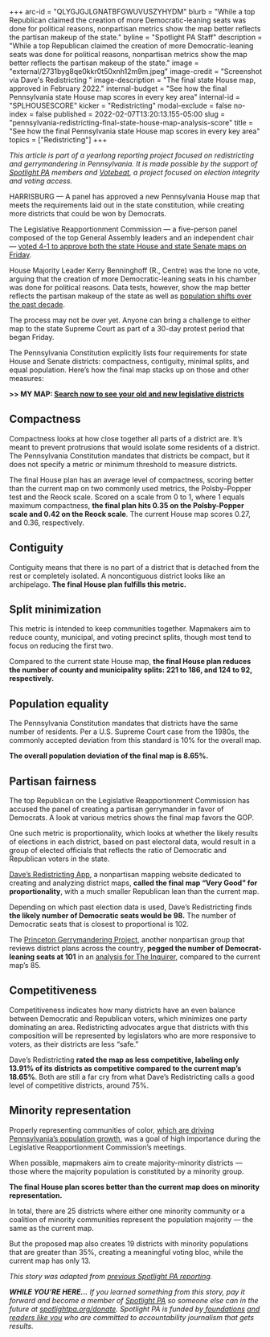 +++
arc-id = "QLYGJGJLGNATBFGWUVUSZYHYDM"
blurb = "While a top Republican claimed the creation of more Democratic-leaning seats was done for political reasons, nonpartisan metrics show the map better reflects the partisan makeup of the state."
byline = "Spotlight PA Staff"
description = "While a top Republican claimed the creation of more Democratic-leaning seats was done for political reasons, nonpartisan metrics show the map better reflects the partisan makeup of the state."
image = "external/2731byg8qe0kkr0t50xnh12m9m.jpeg"
image-credit = "Screenshot via Dave's Redistricting "
image-description = "The final state House map, approved in February 2022."
internal-budget = "See how the final Pennsylvania state House map scores in every key area"
internal-id = "SPLHOUSESCORE"
kicker = "Redistricting"
modal-exclude = false
no-index = false
published = 2022-02-07T13:20:13.155-05:00
slug = "pennsylvania-redistricting-final-state-house-map-analysis-score"
title = "See how the final Pennsylvania state House map scores in every key area"
topics = ["Redistricting"]
+++

<i>This article is part of a yearlong reporting project focused on redistricting and gerrymandering in Pennsylvania. It is made possible by the support of </i><a href="https://www.spotlightpa.org/"><i>Spotlight PA</i></a><i> members and </i><a href="https://votebeat.org/"><i>Votebeat</i></a><i>, a project focused on election integrity and voting access.</i>

HARRISBURG — A panel has approved a new Pennsylvania House map that meets the requirements laid out in the state constitution, while creating more districts that could be won by Democrats.

The Legislative Reapportionment Commission — a five-person panel composed of the top General Assembly leaders and an independent chair — <a href="https://www.spotlightpa.org/news/2022/02/pennsylvania-redistricting-legislative-maps-final-vote/">voted 4-1 to approve both the state House and state Senate maps on Friday</a>.

House Majority Leader Kerry Benninghoff (R., Centre) was the lone no vote, arguing that the creation of more Democratic-leaning seats in his chamber was done for political reasons. Data tests, however, show the map better reflects the partisan makeup of the state as well as <a href="https://www.spotlightpa.org/news/2021/08/pa-redistricting-2020-census-data-takeaways/" target="_blank">population shifts over the past decade</a>.

The process may not be over yet. Anyone can bring a challenge to either map to the state Supreme Court as part of a 30-day protest period that began Friday.

The Pennsylvania Constitution explicitly lists four requirements for state House and Senate districts: compactness, contiguity, minimal splits, and equal population. Here’s how the final map stacks up on those and other measures:

<b>&gt;&gt; MY MAP: </b><a href="https://www.spotlightpa.org/news/2021/12/pennsylvania-redistricting-house-senate-districts-lookup-tool/"><b>Search now to see your old and new legislative districts</b></a>

<script src="https://www.spotlightpa.org/embed.js" async></script><div data-spl-embed-version="1" data-spl-src="https://www.spotlightpa.org/embeds/newsletter/"></div>

## Compactness

Compactness looks at how close together all parts of a district are. It’s meant to prevent protrusions that would isolate some residents of a district. The Pennsylvania Constitution mandates that districts be compact, but it does not specify a metric or minimum threshold to measure districts.

The final House plan has an average level of compactness, scoring better than the current map on two commonly used metrics, the Polsby–Popper test and the Reock scale. Scored on a scale from 0 to 1, where 1 equals maximum compactness, <b>the final plan hits 0.35 on the Polsby-Popper scale and 0.42 on the Reock scale</b>. The current House map scores 0.27, and 0.36, respectively.

## Contiguity

Contiguity means that there is no part of a district that is detached from the rest or completely isolated. A noncontiguous district looks like an archipelago. <b>The final House plan fulfills this metric.</b>

## Split minimization

This metric is intended to keep communities together. Mapmakers aim to reduce county, municipal, and voting precinct splits, though most tend to focus on reducing the first two.

Compared to the current state House map, <b>the final House plan reduces the number of county and municipality splits: 221 to 186, and 124 to 92, respectively.</b>

## Population equality

The Pennsylvania Constitution mandates that districts have the same number of residents. Per a U.S. Supreme Court case from the 1980s, the commonly accepted deviation from this standard is 10% for the overall map.

<b>The overall population deviation of the final map is 8.65%.</b>

## Partisan fairness

The top Republican on the Legislative Reapportionment Commission has accused the panel of creating a partisan gerrymander in favor of Democrats. A look at various metrics shows the final map favors the GOP.

One such metric is proportionality, which looks at whether the likely results of elections in each district, based on past electoral data, would result in a group of elected officials that reflects the ratio of Democratic and Republican voters in the state.

<a href="https://davesredistricting.org/maps#home">Dave’s Redistricting App</a>, a nonpartisan mapping website dedicated to creating and analyzing district maps, <b>called the final map “Very Good” for proportionality</b>, with a much smaller Republican lean than the current map.

Depending on which past election data is used, Dave’s Redistricting finds <b>the likely number of Democratic seats would be 98.</b> The number of Democratic seats that is closest to proportional is 102.

The <a href="https://gerrymander.princeton.edu/redistricting-report-card?planId=rec5Vr4cdGc0rt375">Princeton Gerrymandering Project,</a> another nonpartisan group that reviews district plans across the country, <b>pegged the number of Democrat-leaning seats at 101</b> in an <a href="https://www.inquirer.com/politics/election/pennsylvania-redistricting-house-senate-maps-approved-20220204.html">analysis for The Inquirer</a>, compared to the current map’s 85.

## Competitiveness

Competitiveness indicates how many districts have an even balance between Democratic and Republican voters, which minimizes one party dominating an area. Redistricting advocates argue that districts with this composition will be represented by legislators who are more responsive to voters, as their districts are less “safe.”

Dave’s Redistricting <b>rated the map as less competitive, labeling only 13.91% of its districts as competitive compared to the current map’s 18.65%</b>. Both are still a far cry from what Dave’s Redistricting calls a good level of competitive districts, around 75%.

<script src="https://www.spotlightpa.org/embed.js" async></script><div data-spl-embed-version="1" data-spl-src="https://www.spotlightpa.org/embeds/donate/"></div>

## Minority representation

Properly representing communities of color, <a href="https://www.spotlightpa.org/news/2021/11/pa-redistricting-latino-representation-political-power/">which are driving Pennsylvania’s population growth</a>, was a goal of high importance during the Legislative Reapportionment Commission’s meetings.

When possible, mapmakers aim to create majority-minority districts — those where the majority population is constituted by a minority group.

<b>The final House plan scores better than the current map does on minority representation.</b>

In total, there are 25 districts where either one minority community or a coalition of minority communities represent the population majority — the same as the current map.

But the proposed map also creates 19 districts with minority populations that are greater than 35%, creating a meaningful voting bloc, while the current map has only 13.

<i>This story was adapted from </i><a href="https://www.spotlightpa.org/news/2021/12/pennsylvania-redistricting-state-house-map-score-analysis/"><i>previous Spotlight PA reporting</i></a><i>.</i>

<i><b>WHILE YOU’RE HERE...</b></i><i> If you learned something from this story, pay it forward and become a member of </i><a href="https://www.spotlightpa.org/"><i>Spotlight PA</i></a><i> so someone else can in the future at </i><a href="http://spotlightpa.org/donate"><i>spotlightpa.org/donate</i></a><i>. Spotlight PA is funded by</i><a href="https://www.spotlightpa.org/support"><i> foundations</i></a><i> </i><a href="https://www.spotlightpa.org/support"><i>and readers like you</i></a><i> who are committed to accountability journalism that gets results.</i>
